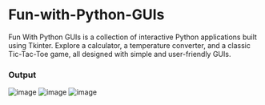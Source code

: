 # Fun-with-Python-GUIs

Fun With Python GUIs is a collection of interactive Python applications built using Tkinter. Explore a calculator, a temperature converter, and a classic Tic-Tac-Toe game, all designed with simple and user-friendly GUIs.

### Output
![image](https://github.com/user-attachments/assets/aec0da92-75a5-412a-9c2a-86be90f8d22d)
![image](https://github.com/user-attachments/assets/c09cb19d-3e05-471b-a8ca-8df1c547c336)
![image](https://github.com/user-attachments/assets/6c6e1daa-fac2-4bd7-93af-56b6ca41f23b)


